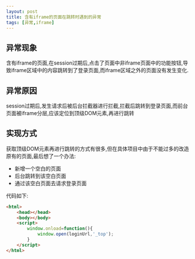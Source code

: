 ```yaml
---
layout: post
title: 含有iframe的页面在跳转时遇到的异常
tags: [异常,iframe]
---
```


## 异常现象

含有iframe的页面,在session过期后,点击了页面中非iframe页面中的功能按钮,导致iframe区域中的内容跳转到了登录页面,而iframe区域之外的页面没有发生变化.

## 异常原因

 session过期后,发生请求后被后台拦截器进行拦截,拦截后跳转到登录页面,而前台页面被iframe分层,应该定位到顶级DOM元素,再进行跳转
 
 ## 实现方式
 
 获取顶级DOM元素再进行跳转的方式有很多,但在具体项目中由于不能过多的改造原有的页面,最后想了一个办法:
 
 - 新增一个空白的页面
 - 后台跳转到该空白页面
 - 通过该空白页面去请求登录页面

代码如下:

```html
<html>
	<head></head>
	<body></body>
	<script>
		window.onload=function(){
			window.open(loginUrl,'_top');
		}
	</script>
</html>
```
